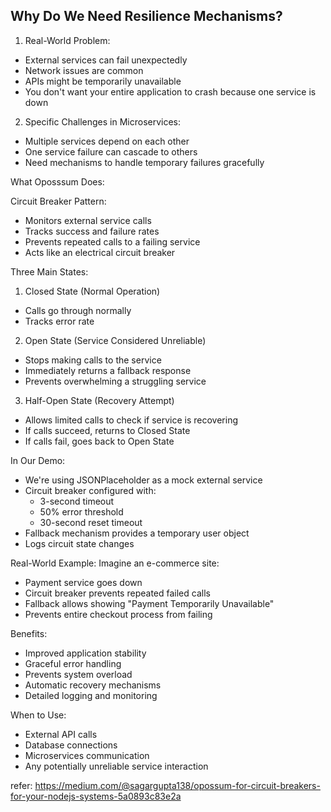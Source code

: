## Why Do We Need Resilience Mechanisms?

1. Real-World Problem:
- External services can fail unexpectedly
- Network issues are common
- APIs might be temporarily unavailable
- You don't want your entire application to crash because one service is down

2. Specific Challenges in Microservices:
- Multiple services depend on each other
- One service failure can cascade to others
- Need mechanisms to handle temporary failures gracefully

What Oposssum Does:

Circuit Breaker Pattern:
- Monitors external service calls
- Tracks success and failure rates
- Prevents repeated calls to a failing service
- Acts like an electrical circuit breaker

Three Main States:
1. Closed State (Normal Operation)
- Calls go through normally
- Tracks error rate

2. Open State (Service Considered Unreliable)
- Stops making calls to the service
- Immediately returns a fallback response
- Prevents overwhelming a struggling service

3. Half-Open State (Recovery Attempt)
- Allows limited calls to check if service is recovering
- If calls succeed, returns to Closed State
- If calls fail, goes back to Open State

In Our Demo:
- We're using JSONPlaceholder as a mock external service
- Circuit breaker configured with:
  - 3-second timeout
  - 50% error threshold
  - 30-second reset timeout
- Fallback mechanism provides a temporary user object
- Logs circuit state changes

Real-World Example:
Imagine an e-commerce site:
- Payment service goes down
- Circuit breaker prevents repeated failed calls
- Fallback allows showing "Payment Temporarily Unavailable"
- Prevents entire checkout process from failing

Benefits:
- Improved application stability
- Graceful error handling
- Prevents system overload
- Automatic recovery mechanisms
- Detailed logging and monitoring

When to Use:
- External API calls
- Database connections
- Microservices communication
- Any potentially unreliable service interaction


refer: https://medium.com/@sagargupta138/opossum-for-circuit-breakers-for-your-nodejs-systems-5a0893c83e2a
